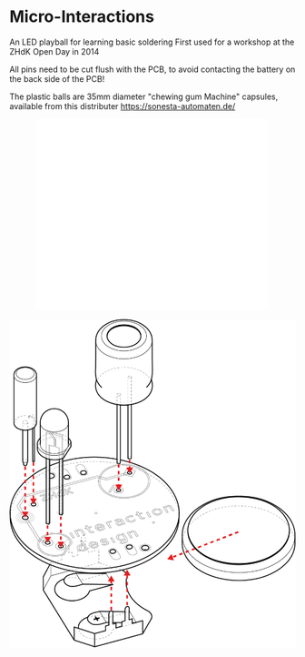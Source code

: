# Micro-Interactions
An LED playball for learning basic soldering
First used for a workshop at the ZHdK Open Day in 2014

All pins need to be cut flush with the PCB, to avoid contacting the battery on the back side of the PCB!

The plastic balls are 35mm diameter "chewing gum Machine" capsules, available from this distributer
https://sonesta-automaten.de/


<p align="center">
  <img src="/RAW/schematic.png" alt="Schematic" />
</p>


![Diagram of board](/RAW/poster.png?raw=true)  

